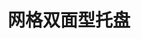 ---
title: "网格双面型托盘"
description: "装载性能强，稳定性好"
list_image: "images/products/open-2/re-main.jpg"
bg_image: "images/feature-bg.jpg"
product_categories: ["网格双面型托盘"]
weight: 4
type: "products"
products:
  enable: true
  items:
    - name: "网格双面型-1111"
      specs: "尺寸:110*110*14cm | 动载:吨"
      image: "images/products/open-2/re-1111.jpg" 

    - name: "网格双面型-1210"
      specs: "尺寸:120*100*14cm | 动载:2吨"
      image: "images/products/open-2/re-1210.jpg" 

    - name: "网格双面型-1211"
      specs: "尺寸:120*110*14cm | 动载:2吨"
      image: "images/products/open-2/re-1211.jpg" 
    
    - name: "网格双面型-1212"
      specs: "尺寸:120*120*14cm | 动载:2吨"
      image: "images/products/open-2/re-1212.jpg" 

    - name: "网格双面型-1311"
      specs: "尺寸:130*110*14cm | 动载:2吨"
      image: "images/products/open-2/re-1311.jpg" 

    - name: "网格双面型-1412"
      specs: "尺寸:140*120*14cm | 动载:2吨"
      image: "images/products/open-2/re-1412.jpg" 
       
    - name: "网格双面型-1512"
      specs: "尺寸:150*120*14cm | 动载:2吨"
      image: "images/products/open-2/re-1512.jpg" 
    
    - name: "网格双面型-1513"
      specs: "尺寸:150*130*14cm | 动载:2吨"
      image: "images/products/open-2/re-1513.jpg" 

    - name: "网格双面型-1614"
      specs: "尺寸:160*140*14cm | 动载:2吨"
      image: "images/products/open-2/re-1614.jpg" 
---